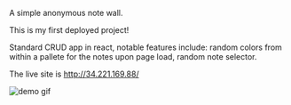 A simple anonymous note wall.

This is my first deployed project! 

Standard CRUD app in react, notable features include:
  random colors from within a pallete for the notes upon page load,
  random note selector.
  
The live site is http://34.221.169.88/


![demo gif](https://media.giphy.com/media/v1.Y2lkPTc5MGI3NjExMzNmMWFkZjQxODM5ZDRjYTMwZWI5MzJkNzBjNjc0ODM3MjNhNTI5YyZlcD12MV9pbnRlcm5hbF9naWZzX2dpZklkJmN0PWc/eGvbJ68OwFVsppcbGK/giphy.gif)

